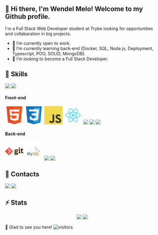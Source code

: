 ## 👋 Hi there, I'm Wendel Melo! Welcome to my Github profile.
I'm a Full Stack Web Developer student at Trybe looking for opportunities and collabaration in big projects.
- 🔭 I’m currently open to work.
- 🌱 I’m currently learning back-end (Docker, SQL, Node.js, Deployment, Typescript, POO, SOLID, MongoDB).
- 🤝 I’m looking to become a Full Stack Developer.


## 🤹 Skills
<div>
  <img height="60" src="https://cdn-icons-png.flaticon.com/512/2620/2620863.png">
  <img height="60" src="https://cdn-icons-png.flaticon.com/512/5360/5360804.png">
  <h4>Front-end</h4>
  <img height="60" src="https://raw.githubusercontent.com/devicons/devicon/master/icons/html5/html5-original.svg">
  <img height="60" src="https://raw.githubusercontent.com/devicons/devicon/master/icons/css3/css3-original.svg">
  <img height="60" src="https://raw.githubusercontent.com/github/explore/80688e429a7d4ef2fca1e82350fe8e3517d3494d/topics/javascript/javascript.png">
  <img height="60" src="https://raw.githubusercontent.com/github/explore/80688e429a7d4ef2fca1e82350fe8e3517d3494d/topics/react/react.png">
  <img height="60" src="https://img.icons8.com/external-tal-revivo-color-tal-revivo/48/000000/external-jest-can-collect-code-coverage-information-from-entire-projects-logo-color-tal-revivo.png">
  <img height="60" src="https://img.icons8.com/color/48/000000/redux.png">
  <img height="60" src="https://img.icons8.com/color/48/000000/bootstrap.png">
  <h4>Back-end</h4>
  <img height="60" src="https://raw.githubusercontent.com/github/explore/80688e429a7d4ef2fca1e82350fe8e3517d3494d/topics/git/git.png">
  <img height="60" src="https://raw.githubusercontent.com/github/explore/80688e429a7d4ef2fca1e82350fe8e3517d3494d/topics/mysql/mysql.png">
  <img height="60" src="https://user-images.githubusercontent.com/68698781/148557525-ac893d52-85e2-49a7-b7fc-8bd6c0464612.png">
  <img height="60" src="https://upload.wikimedia.org/wikipedia/commons/thumb/d/d9/Node.js_logo.svg/1920px-Node.js_logo.svg.png">
  

</div>


## 📝 Contacts
<div>
    <a href = "mailto:demelowendel@gmail.com"><img src="https://img.shields.io/badge/Gmail-D14836?style=for-the-badge&logo=gmail&logoColor=white" target="_blank"></a>
    <a href="https://www.linkedin.com/in/wendeldemelo/" target="_blank"><img src="https://img.shields.io/badge/-LinkedIn-%230077B5?style=for-the-badge&logo=linkedin&logoColor=white" target="_blank"></a> 
</div>


## ⚡ Stats
<div align="center">
  <img width="50%" src="https://github-readme-stats.vercel.app/api?username=wendeldemelo&theme=dracula&show_icons=true" />
  <img width="42%" src="https://github-readme-stats.vercel.app/api/top-langs/?username=wendeldemelo&layout=compact&theme=dracula" />
</div>





🤝 Glad to see you here! ![visitors](https://visitor-badge.glitch.me/badge?page_id=${wendeldemelo}.$wendeldemelo.id})
